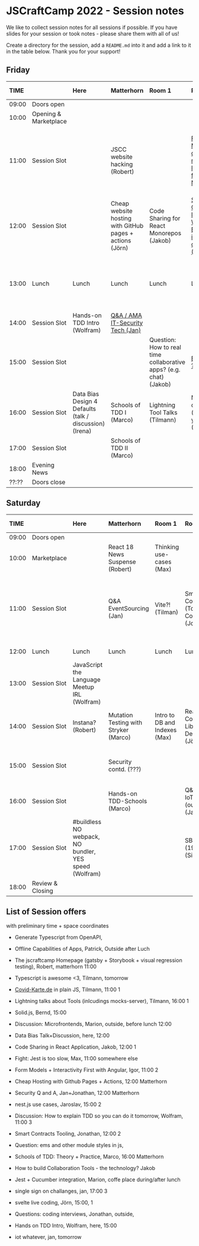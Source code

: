 # JSCraftCamp 2022 - Session notes

We like to collect session notes for all sessions if possible. If you have slides for your session or took notes - please share them with all of us!

Create a directory for the session, add a `README.md` into it and add a link to it in the table below. Thank you for your support!

## Friday

| TIME  |                       | Here                                                    | Matterhorn                                               | Room 1                                                             | Room 2                                                                                            | Room 3                                                | Somewhere else                                                                                             |
| :---- | :-------------------- | :------------------------------------------------------ | :------------------------------------------------------- | :----------------------------------------------------------------- | :------------------------------------------------------------------------------------------------ | :---------------------------------------------------- | :--------------------------------------------------------------------------------------------------------- |
| 09:00 | Doors open            |                                                         |                                                          |                                                                    |                                                                                                   |                                                       |                                                                                                            |
| 10:00 | Opening & Marketplace |                                                         |                                                          |                                                                    |                                                                                                   |                                                       |                                                                                                            |
| 11:00 | Session Slot          |                                                         | JSCC website hacking (Robert)                            |                                                                    | [Form Models (vs domain models) / Interactivity first with NGRX (???)](./form-models/)            | [Covid-Karte vanilla JS (Tilmann)](./covid-karte-de/) | Microfrontends Experience Exchange (outside) (Marion) / How to explain TDD so you do it tomorrow (Wolfram) |
| 12:00 | Session Slot          |                                                         | Cheap website hosting with GitHub pages + actions (Jörn) | Code Sharing for React Monorepos (Jakob)                           | [Smart Contracts - Introduction: Why Blockchain is not just co??? (Jonathan)](./smart-contracts/) | Backend APIs with TypeScript (Michael)                |                                                                                                            |
| 13:00 | Lunch                 | Lunch                                                   | Lunch                                                    | Lunch                                                              | Lunch                                                                                             | Lunch                                                 | Jest & Cucumber Integration? (Marion) / Jest sucks: Alternatives? (Max)                                    |
| 14:00 | Session Slot          | Hands-on TDD Intro (Wolfram)                            | [Q&A / AMA IT-Security Tech (Jan)](./security/)          |                                                                    |                                                                                                   | Svelte live coding (Jörn)                             | Offline Capability of Apps (Patrick)                                                                       |
| 15:00 | Session Slot          |                                                         |                                                          | Question: How to real time collaborative apps? (e.g. chat) (Jakob) | [ESM - MJS ??? (Irena)](./esm/)                                                                   | SolidJS Hands on (Bernd)                              | Questions: Coding Interviews (Jonathan)                                                                    |
| 16:00 | Session Slot          | Data Bias Design 4 Defaults (talk / discussion) (Irena) | Schools of TDD I (Marco)                                 | Lightning Tool Talks (Tilmann)                                     | Nest.JS Use cases (show yours) (Iaroslav)                                                         | Q&A / AMA SSO Challenges (Jan)                        |                                                                                                            |
| 17:00 | Session Slot          |                                                         | Schools of TDD II (Marco)                                |                                                                    |                                                                                                   |                                                       |                                                                                                            |
| 18:00 | Evening News          |                                                         |                                                          |                                                                    |                                                                                                   |                                                       |                                                                                                            |
| ??:?? | Doors close           |                                                         |                                                          |                                                                    |                                                                                                   |                                                       |                                                                                                            |

## Saturday

| TIME  |                  | Here                                                   | Matterhorn                            | Room 1                        | Room 2                                       | Room 3                                   | Somewhere else                                                                                 |
| :---- | :--------------- | :----------------------------------------------------- | :------------------------------------ | :---------------------------- | :------------------------------------------- | :--------------------------------------- | ---------------------------------------------------------------------------------------------- |
| 09:00 | Doors open       |                                                        |                                       |                               |                                              |                                          |                                                                                                |
| 10:00 | Marketplace      |                                                        | React 18 News Suspense (Robert)       | Thinking use-cases (Max)      |                                              | Morning Kata (JSKatas.org) (Jörn)        |                                                                                                |
| 11:00 | Session Slot     |                                                        | Q&A EventSourcing (Jan)               | Vite?! (Tilman)               | Smart Contracts II (Tools + Code) (Jonathan) | Help me upgrade my Curriculum (Brigitte) | Media Blog, Video, Audio (@cowglow) / Discussion: Do we need GraphQL or is Rest enough? (Bene) |
| 12:00 | Lunch            | Lunch                                                  | Lunch                                 | Lunch                         | Lunch                                        | Lunch                                    | Sustainability (Wolfram)                                                                       |
| 13:00 | Session Slot     | JavaScript the Language Meetup IRL (Wolfram)           |                                       |                               |                                              | Mint your own NFT (Lars)                 | Question: Angular CDK (Lonely Dan)                                                             |
| 14:00 | Session Slot     | Instana? (Robert)                                      | Mutation Testing with Stryker (Marco) | Intro to DB and Indexes (Max) | React Component Library API Design (Jörn)    | P5JS (@cowglow)                          |                                                                                                |
| 15:00 | Session Slot     |                                                        | Security contd. (???)                 |                               |                                              | Svelte (Corinna)                         | Move from Gatsby to Next?! Discussion (Irena)                                                  |
| 16:00 | Session Slot     |                                                        | Hands-on TDD-Schools (Marco)          |                               | Q&A / AMA IoT (outside) (Jan)                |                                          |                                                                                                |
| 17:00 | Session Slot     | #buildless NO webpack, NO bundler, YES speed (Wolfram) |                                       |                               | SBOM (19028) (Simon)                         |                                          |                                                                                                |
| 18:00 | Review & Closing |                                                        |                                       |                               |                                              |                                          |                                                                                                |

## List of Session offers

with preliminary time + space coordinates

- Generate Typescript from OpenAPI,
- Offline Capabilities of Apps, Patrick, Outside after Luch
- The jscraftcamp Homepage (gatsby + Storybook + visual regression testing), Robert, matterhorn 11:00
- Typescript is awesome <3, Tilmann, tomorrow
- [Covid-Karte.de](https://covid-karte.de/) in plain JS, Tilmann, 11:00 1
- Lightning talks about Tools (inlcudings mocks-server), Tilmann, 16:00 1
- Solid.js, Bernd, 15:00
- Discussion: Microfrontends, Marion, outside, before lunch 12:00
- Data Bias Talk+Discussion, here, 12:00
- Code Sharing in React Application, Jakob, 12:00 1
- Fight: Jest is too slow, Max, 11:00 somewhere else
- Form Models + Interactivity First with Angular, Igor, 11:00 2
- Cheap Hosting with Github Pages + Actions, 12:00 Matterhorn
- Security Q and A, Jan+Jonathan, 12:00 Matterhorn
- nest.js use cases, Jaroslav, 15:00 2
- Discussion: How to explain TDD so you can do it tomorrow, Wolfram, 11:00 3
- Smart Contracts Tooling, Jonathan, 12:00 2
- Question: ems and other module styles in js,
- Schools of TDD: Theory + Practice, Marco, 16:00 Matterhorn
- How to build Collaboration Tools - the technology? Jakob
- Jest + Cucumber integration, Marion, coffe place during/after lunch
- single sign on challanges, jan, 17:00 3
- svelte live coding, Jörn, 15:00, 1
- Questions: coding interviews, Jonathan, outside,
- Hands on TDD Intro, Wolfram, here, 15:00

- iot whatever, jan, tomorrow
